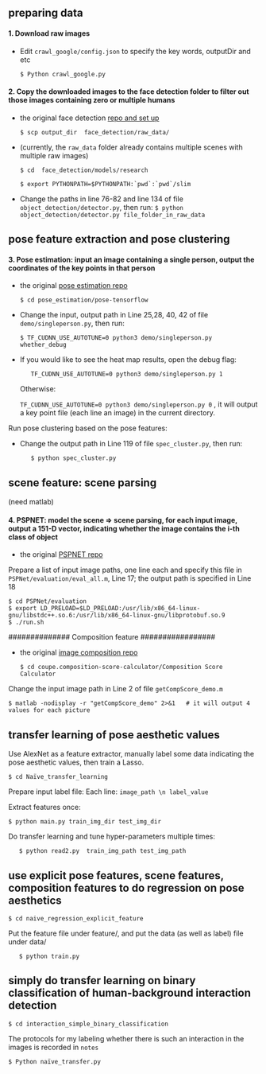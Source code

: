 
## preparing data ##

####	1. Download raw images
* Edit `crawl_google/config.json` to specify the key words, outputDir and etc
	
	`
	$ Python crawl_google.py
	`
#### 2. Copy the downloaded images to the face detection folder to filter out those images containing zero or multiple humans
	
* the original face detection [repo and set up](https://github.com/tensorflow/models/tree/master/research/object_detection)

	`
	$ scp output_dir  face_detection/raw_data/
	`
	
* (currently, the `raw_data` folder already contains multiple scenes with multiple raw images)
	
	```	
	$ cd  face_detection/models/research  
	```

	```   
	$ export PYTHONPATH=$PYTHONPATH:`pwd`:`pwd`/slim  
	```

* Change the paths in line 76-82 and line 134 of file `object_detection/detector.py`, then run:
	`
	$ python object_detection/detector.py file_folder_in_raw_data
	`
## pose feature extraction and pose clustering ##

####	3. Pose estimation: input an image containing a single person, output the coordinates of the key points in that person

- the original [pose estimation repo](https://github.com/eldar/pose-tensorflow)
	
	`
	$ cd pose_estimation/pose-tensorflow
	`
	

*	Change the input, output path in Line 25,28, 40, 42 of file `demo/singleperson.py`, then run:

	`
	$ TF_CUDNN_USE_AUTOTUNE=0 python3 demo/singleperson.py whether_debug
	`	
*	If you would like to see the heat map results, open the debug flag: 

	`	
	TF_CUDNN_USE_AUTOTUNE=0 python3 demo/singleperson.py 1
	`

	Otherwise:

	`
		TF_CUDNN_USE_AUTOTUNE=0 python3 demo/singleperson.py 0
	`
	, it will output a key point file (each line an image) in the current directory.

Run pose clustering based on the pose features:
	
* Change the output path in Line 119 of file `spec_cluster.py`, then run:
	
	`	
	$ python spec_cluster.py
	`
## scene feature: scene parsing ##
(need matlab)

#### 4. PSPNET: model the scene => scene parsing, for each input image, output a 151-D vector, indicating whether the image contains the i-th class of object
	
* the original [PSPNET repo](https://github.com/hszhao/PSPNet)
	
Prepare a list of input image paths, one line each and specify this file in `PSPNet/evaluation/eval_all.m`, Line 17; 
the output path is specified in Line 18


	$ cd PSPNet/evaluation    
	$ export LD_PRELOAD=$LD_PRELOAD:/usr/lib/x86_64-linux-gnu/libstdc++.so.6:/usr/lib/x86_64-linux-gnu/libprotobuf.so.9  
	$ ./run.sh  

############## Composition feature #################
* the original [image composition repo](https://github.com/posgraph/coupe.composition-score-calculator)	

	`
	$ cd coupe.composition-score-calculator/Composition Score Calculator
	`

Change the input image path in Line 2 of file `getCompScore_demo.m`

	$ matlab -nodisplay -r "getCompScore_demo" 2>&1   # it will output 4 values for each picture

## transfer learning of pose aesthetic values ##
Use AlexNet as a feature extractor, manually label some data indicating the pose aesthetic values, then train a Lasso.

	$ cd Naïve_transfer_learning

Prepare input label file:
Each line: `image_path \n label_value`

Extract features once:
	
`
$ python main.py train_img_dir test_img_dir
`

Do transfer learning and tune hyper-parameters multiple times:

`	
	$ python read2.py  train_img_path test_img_path
`

	
	
## use explicit pose features, scene features, composition features to do regression on pose aesthetics ##
`
	$ cd naive_regression_explicit_feature
`

Put the feature file under feature/, and put the data (as well as label) file under data/

`	
	$ python train.py
`

## simply do transfer learning on binary classification of human-background interaction detection ##

`
	$ cd interaction_simple_binary_classification
`

The protocols for my labeling  whether there is such an interaction in the images is recorded in `notes`

`
	$ Python naïve_transfer.py 
`